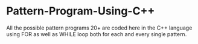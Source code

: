 # Pattern-Program-Using-C++
All the possible pattern programs 20+ are coded here in the C++ language using FOR as well as WHILE loop both for each and every single pattern.
